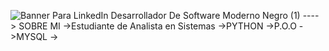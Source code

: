 
![Banner Para LinkedIn Desarrollador De Software Moderno Negro (1)](https://github.com/user-attachments/assets/3f3a9ac6-4847-41d0-8db3-538cc7f4e02c)
----> SOBRE MI
->Estudiante de Analista en Sistemas
->PYTHON
->P.O.O
->MYSQL
->
